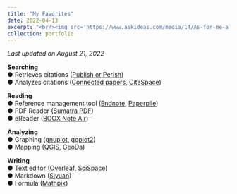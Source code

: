 ```yaml
---
title: "My Favorites"
date: 2022-04-13
excerpt: "<br/><img src='https://www.askideas.com/media/14/As-for-me-all-I-know-is-that-I-know-nothing-11.jpg'>" 
collection: portfolio
---
```


*Last updated on August 21, 2022*

**Searching** <br />
● Retrieves citations ([Publish or Perish](https://harzing.com/resources/publish-or-perish)) <br />
● Analyzes citations ([Connected papers](https://www.connectedpapers.com/), [CiteSpace](https://citespace.podia.com/)) <br />

**Reading** <br />
● Reference management tool ([Endnote](https://endnote.com/), [Paperpile](https://paperpile.com/)) <br />
● PDF Reader ([Sumatra PDF](https://www.sumatrapdfreader.org/free-pdf-reader)) <br />
● eReader ([BOOX Note Air](https://shop.boox.com/)) <br />

**Analyzing** <br />
● Graphing ([gnuplot](http://www.gnuplot.info/), [ggplot2](https://ggplot2.tidyverse.org/)) <br />
● Mapping ([QGIS](https://qgis.org/ja/site/index.html#), [GeoDa](https://geodacenter.github.io/)) <br />

**Writing** <br />
● Text editor ([Overleaf](https://ja.overleaf.com/), [SciSpace](https://typeset.io/)) <br />
● Markdown ([Siyuan](https://b3log.org/siyuan/en/)) <br />
● Formula ([Mathpix](https://mathpix.com/)) <br />


